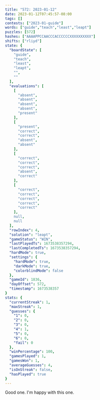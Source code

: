 ```yaml
---
title: "572: 2023-01-12"
date: 2023-01-12T07:45:57-08:00
tags: []
contests: ["2023-01-guide"]
words: ["guide","teach","least","leapt"]
puzzles: [572]
hashes: ["AAAAPPCCAACCCACCCCCCXXXXXXXXXX"]
shifts: ["rliyd"]
state: {
  "boardState": [
    "guide",
    "teach",
    "least",
    "leapt",
    "",
    ""
  ],
  "evaluations": [
    [
      "absent",
      "absent",
      "absent",
      "absent",
      "present"
    ],
    [
      "present",
      "correct",
      "correct",
      "absent",
      "absent"
    ],
    [
      "correct",
      "correct",
      "correct",
      "absent",
      "correct"
    ],
    [
      "correct",
      "correct",
      "correct",
      "correct",
      "correct"
    ],
    null,
    null
  ],
  "rowIndex": 4,
  "solution": "leapt",
  "gameStatus": "WIN",
  "lastPlayedTs": 1673538357294,
  "lastCompletedTs": 1673538357294,
  "hardMode": true,
  "settings": {
    "hardMode": true,
    "darkMode": true,
    "colorblindMode": false
  },
  "gameId": 1836,
  "dayOffset": 572,
  "timestamp": 1673538357
}
stats: {
  "currentStreak": 1,
  "maxStreak": 1,
  "guesses": {
    "1": 0,
    "2": 0,
    "3": 0,
    "4": 1,
    "5": 0,
    "6": 0,
    "fail": 0
  },
  "winPercentage": 100,
  "gamesPlayed": 1,
  "gamesWon": 1,
  "averageGuesses": 4,
  "isOnStreak": false,
  "hasPlayed": true
}
---
```

<!-- more -->
Good one. I'm happy with this one.
